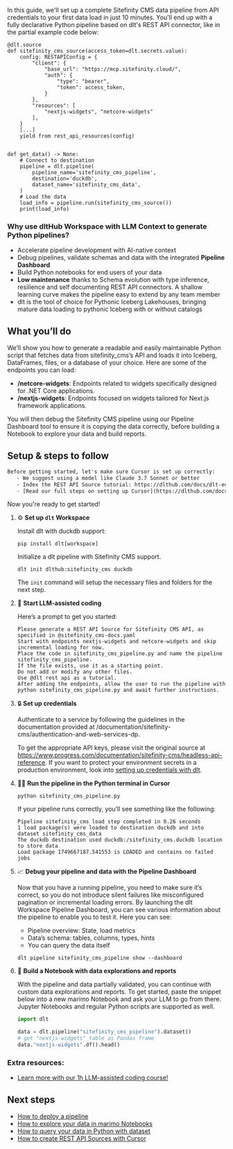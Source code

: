 In this guide, we'll set up a complete Sitefinity CMS data pipeline from API credentials to your first data load in just 10 minutes. You'll end up with a fully declarative Python pipeline based on dlt's REST API connector, like in the partial example code below:

```python-outcome
@dlt.source
def sitefinity_cms_source(access_token=dlt.secrets.value):
    config: RESTAPIConfig = {
        "client": {
            "base_url": "https://mcp.sitefinity.cloud/",
            "auth": {
                "type": "bearer",
                "token": access_token,
            }
        },
        "resources": [
            "nextjs-widgets", "netcore-widgets"
        ],
    }
    [...]
    yield from rest_api_resources(config)


def get_data() -> None:
    # Connect to destination
    pipeline = dlt.pipeline(
        pipeline_name='sitefinity_cms_pipeline',
        destination='duckdb',
        dataset_name='sitefinity_cms_data', 
    )
    # Load the data
    load_info = pipeline.run(sitefinity_cms_source())
    print(load_info) 
```

### Why use dltHub Workspace with LLM Context to generate Python pipelines?

- Accelerate pipeline development with AI-native context
- Debug pipelines, validate schemas and data with the integrated **Pipeline Dashboard**
- Build Python notebooks for end users of your data
- **Low maintenance** thanks to Schema evolution with type inference, resilience and self documenting REST API connectors. A shallow learning curve makes the pipeline easy to extend by any team member
- dlt is the tool of choice for Pythonic Iceberg Lakehouses, bringing mature data loading to pythonic Iceberg with or without catalogs

## What you’ll do

We’ll show you how to generate a readable and easily maintainable Python script that fetches data from sitefinity_cms’s API and loads it into Iceberg, DataFrames, files, or a database of your choice. Here are some of the endpoints you can load:

- **/netcore-widgets**: Endpoints related to widgets specifically designed for .NET Core applications.
- **/nextjs-widgets**: Endpoints focused on widgets tailored for Next.js framework applications.

You will then debug the Sitefinity CMS pipeline using our Pipeline Dashboard tool to ensure it is copying the data correctly, before building a Notebook to explore your data and build reports.

## Setup & steps to follow

```default
Before getting started, let's make sure Cursor is set up correctly:
   - We suggest using a model like Claude 3.7 Sonnet or better
   - Index the REST API Source tutorial: https://dlthub.com/docs/dlt-ecosystem/verified-sources/rest_api/ and add it to context as **@dlt rest api**
   - [Read our full steps on setting up Cursor](https://dlthub.com/docs/dlt-ecosystem/llm-tooling/cursor-restapi#23-configuring-cursor-with-documentation)
```

Now you're ready to get started!

1. ⚙️ **Set up `dlt` Workspace**
    
    Install dlt with duckdb support:
    ```shell
    pip install dlt[workspace]
    ```

    Initialize a dlt pipeline with Sitefinity CMS support.
    ```shell
    dlt init dlthub:sitefinity_cms duckdb
    ```

    The `init` command will setup the necessary files and folders for the next step.
    
2. 🤠 **Start LLM-assisted coding**
    
    Here’s a prompt to get you started:
    
    ```prompt
    Please generate a REST API Source for Sitefinity CMS API, as specified in @sitefinity_cms-docs.yaml 
    Start with endpoints nextjs-widgets and netcore-widgets and skip incremental loading for now. 
    Place the code in sitefinity_cms_pipeline.py and name the pipeline sitefinity_cms_pipeline. 
    If the file exists, use it as a starting point. 
    Do not add or modify any other files. 
    Use @dlt rest api as a tutorial. 
    After adding the endpoints, allow the user to run the pipeline with python sitefinity_cms_pipeline.py and await further instructions.
    ```

    
3. 🔒 **Set up credentials** 
    
    Authenticate to a service by following the guidelines in the documentation provided at /documentation/sitefinity-cms/authentication-and-web-services-dp.
    
    To get the appropriate API keys, please visit the original source at https://www.progress.com/documentation/sitefinity-cms/headless-api-reference.
    If you want to protect your environment secrets in a production environment, look into [setting up credentials with dlt](https://dlthub.com/docs/walkthroughs/add_credentials).
    
4. 🏃‍♀️ **Run the pipeline in the Python terminal in Cursor**
    
    ```shell
    python sitefinity_cms_pipeline.py
    ```
    
    If your pipeline runs correctly, you’ll see something like the following:
    
    ```shell
    Pipeline sitefinity_cms load step completed in 0.26 seconds
    1 load package(s) were loaded to destination duckdb and into dataset sitefinity_cms_data
    The duckdb destination used duckdb:/sitefinity_cms.duckdb location to store data
    Load package 1749667187.541553 is LOADED and contains no failed jobs
    ```
    
5. 📈 **Debug your pipeline and data with the Pipeline Dashboard**

    Now that you have a running pipeline, you need to make sure it’s correct, so you do not introduce silent failures like misconfigured pagination or incremental loading errors. By launching the dlt Workspace Pipeline Dashboard, you can see various information about the pipeline to enable you to test it. Here you can see:
    - Pipeline overview: State, load metrics
    - Data’s schema: tables, columns, types, hints
    - You can query the data itself
    
    ```shell
    dlt pipeline sitefinity_cms_pipeline show --dashboard
    ```
    
6. 🐍 **Build a Notebook with data explorations and reports**

    With the pipeline and data partially validated, you can continue with custom data explorations and reports. To get started, paste the snippet below into a new marimo Notebook and ask your LLM to go from there. Jupyter Notebooks and regular Python scripts are supported as well.

    
    ```python
    import dlt

   data = dlt.pipeline("sitefinity_cms_pipeline").dataset()
   # get "nextjs-widgets" table as Pandas frame
   data."nextjs-widgets".df().head()
    ```

### Extra resources:

- [Learn more with our 1h LLM-assisted coding course!](https://www.youtube.com/watch?v=GGid70rnJuM)

## Next steps

- [How to deploy a pipeline](https://dlthub.com/docs/walkthroughs/deploy-a-pipeline)
- [How to explore your data in marimo Notebooks](https://dlthub.com/docs/general-usage/dataset-access/marimo)
- [How to query your data in Python with dataset](https://dlthub.com/docs/general-usage/dataset-access/dataset)
- [How to create REST API Sources with Cursor](https://dlthub.com/docs/dlt-ecosystem/llm-tooling/cursor-restapi)
